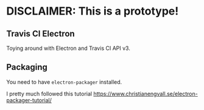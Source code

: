 # DISCLAIMER:  This is a prototype!

## Travis CI Electron

Toying around with Electron and Travis CI API v3.

## Packaging

You need to have `electron-packager` installed.

I pretty much followed this tutorial
https://www.christianengvall.se/electron-packager-tutorial/
